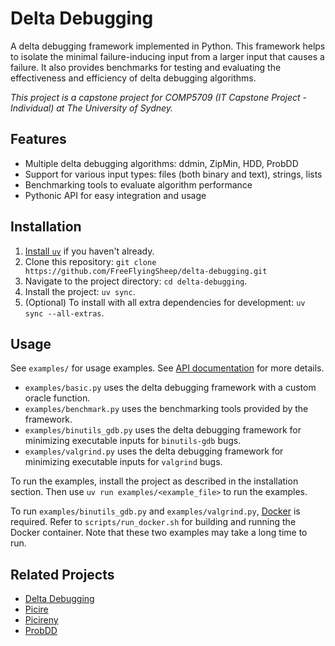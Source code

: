 # Delta Debugging

A delta debugging framework implemented in Python.
This framework helps to isolate the minimal failure-inducing input from a larger input that causes a failure.
It also provides benchmarks for testing and evaluating the effectiveness and efficiency of delta debugging algorithms.

*This project is a capstone project for COMP5709 (IT Capstone Project - Individual) at The University of Sydney.*

## Features

- Multiple delta debugging algorithms: ddmin, ZipMin, HDD, ProbDD
- Support for various input types: files (both binary and text), strings, lists
- Benchmarking tools to evaluate algorithm performance
- Pythonic API for easy integration and usage

## Installation

1. [Install `uv`](https://docs.astral.sh/uv/getting-started/installation/) if you haven't already.
2. Clone this repository: `git clone https://github.com/FreeFlyingSheep/delta-debugging.git`
3. Navigate to the project directory: `cd delta-debugging`.
4. Install the project: `uv sync`.
5. (Optional) To install with all extra dependencies for development: `uv sync --all-extras`.

## Usage

See `examples/` for usage examples.
See [API documentation](https://FreeFlyingSheep.github.io/delta-debugging) for more details.

- `examples/basic.py` uses the delta debugging framework with a custom oracle function.
- `examples/benchmark.py` uses the benchmarking tools provided by the framework.
- `examples/binutils_gdb.py` uses the delta debugging framework for minimizing executable inputs for `binutils-gdb` bugs.
- `examples/valgrind.py` uses the delta debugging framework for minimizing executable inputs for `valgrind` bugs.

To run the examples, install the project as described in the installation section.
Then use `uv run examples/<example_file>` to run the examples.

To run `examples/binutils_gdb.py` and `examples/valgrind.py`, [Docker](https://www.docker.com/) is required.
Refer to `scripts/run_docker.sh` for building and running the Docker container.
Note that these two examples may take a long time to run.

## Related Projects

- [Delta Debugging](https://github.com/grimm-co/delta-debugging)
- [Picire](https://github.com/renatahodovan/picire)
- [Picireny](https://github.com/renatahodovan/picireny)
- [ProbDD](https://github.com/Amocy-Wang/ProbDD)

